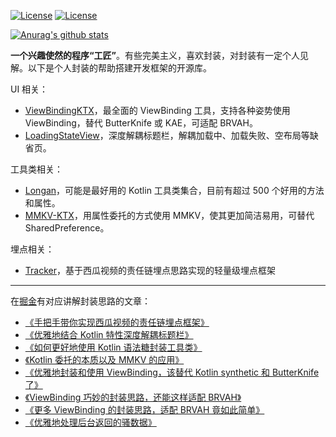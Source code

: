
 
<!--
**DylanCaiCoding/DylanCaiCoding** is a ✨ _special_ ✨ repository because its `README.md` (this file) appears on your GitHub profile.
 
Here are some ideas to get you started:

- 🔭 I’m currently working on ...
- 🌱 I’m currently learning ...
- 👯 I’m looking to collaborate on ...
- 🤔 I’m looking for help with ...
- 💬 Ask me about ...
- 📫 How to reach me: ...
- 😄 Pronouns: ...
- ⚡ Fun fact: ...
-->

[![License](https://img.shields.io/badge/微信号-DylanCaiCoding-blue.svg)](https://github.com/DylanCaiCoding) [![License](https://img.shields.io/badge/掘金-DylanCai-green.svg)](https://juejin.cn/user/4195392100243000/posts) 

[![Anurag's github stats](https://github-readme-stats.vercel.app/api?username=DylanCaiCoding)](https://github.com/anuraghazra/github-readme-stats)

**一个兴趣使然的程序“工匠”**。有些完美主义，喜欢封装，对封装有一定个人见解。以下是个人封装的帮助搭建开发框架的开源库。

UI 相关：

- [ViewBindingKTX](https://github.com/DylanCaiCoding/ViewBindingKTX)，最全面的 ViewBinding 工具，支持各种姿势使用 ViewBinding，替代 ButterKnife 或 KAE，可适配 BRVAH。
- [LoadingStateView](https://github.com/DylanCaiCoding/LoadingStateView)，深度解耦标题栏，解耦加载中、加载失败、空布局等缺省页。

工具类相关：

- [Longan](https://github.com/DylanCaiCoding/Longan)，可能是最好用的 Kotlin 工具类集合，目前有超过 500 个好用的方法和属性。
- [MMKV-KTX](https://github.com/DylanCaiCoding/MMKV-KTX)，用属性委托的方式使用 MMKV，使其更加简洁易用，可替代 SharedPreference。

埋点相关：

- [Tracker](https://github.com/DylanCaiCoding/Tracker)，基于西瓜视频的责任链埋点思路实现的轻量级埋点框架

---

在[掘金](https://juejin.cn/user/4195392100243000/posts)有对应讲解封装思路的文章：

- [《手把手带你实现西瓜视频的责任链埋点框架》](https://juejin.cn/post/7121735217701715981)
- [《优雅地结合 Kotlin 特性深度解耦标题栏》](https://juejin.cn/post/7111847446614900767)
- [《如何更好地使用 Kotlin 语法糖封装工具类》](https://juejin.cn/post/7020988520474869791)
- [《Kotlin 委托的本质以及 MMKV 的应用》](https://juejin.cn/post/7043843490366619685)
- [《优雅地封装和使用 ViewBinding，该替代 Kotlin synthetic 和 ButterKnife 了》](https://juejin.cn/post/6906153878312452103)
- [《ViewBinding 巧妙的封装思路，还能这样适配 BRVAH》](https://juejin.cn/post/6950530267547172901)
- [《更多 ViewBinding 的封装思路，适配 BRVAH 竟如此简单》](https://juejin.cn/post/7082809725703684132)
- [《优雅地处理后台返回的骚数据》](https://juejin.cn/post/6844903975028785159)
